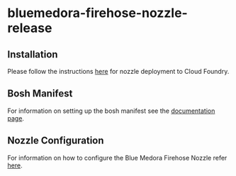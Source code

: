 # bluemedora-firehose-nozzle-release

## Installation

Please follow the instructions [here](https://docs.cloudfoundry.org/loggregator/nozzle-tutorial.html) for nozzle deployment to Cloud Foundry.

## Bosh Manifest

For information on setting up the bosh manifest see the [documentation page](https://bosh.io/docs/deployment-manifest.html).

## Nozzle Configuration

 For information on how to configure the Blue Medora Firehose Nozzle refer [here](https://github.com/BlueMedora/bluemedora-firehose-nozzle#configuring-nozzle). 